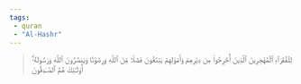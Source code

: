 ```yaml
---
tags: 
 - quran 
 - "Al-Hashr"
---
```


> لِلۡفُقَرَآءِ ٱلۡمُهَٰجِرِينَ ٱلَّذِينَ أُخۡرِجُواْ مِن دِيَٰرِهِمۡ وَأَمۡوَٰلِهِمۡ يَبۡتَغُونَ فَضۡلٗا مِّنَ ٱللَّهِ وَرِضۡوَٰنٗا وَيَنصُرُونَ ٱللَّهَ وَرَسُولَهُۥٓۚ أُوْلَـٰٓئِكَ هُمُ ٱلصَّـٰدِقُونَ
